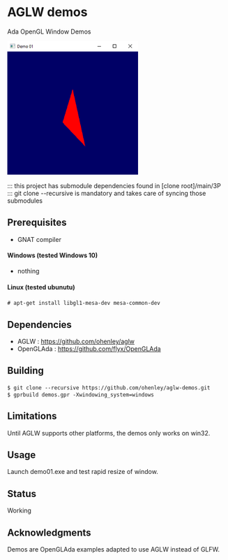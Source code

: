 # AGLW demos
Ada OpenGL Window Demos

![alt text](https://github.com/ohenley/aglw-demos/blob/master/demo01.png)

::: this project has submodule dependencies found in [clone root]/main/3P  
::: git clone --recursive is mandatory and takes care of syncing those submodules

## Prerequisites

- GNAT compiler

#### Windows (tested Windows 10)
- nothing

#### Linux (tested ubunutu)
```# apt-get install libgl1-mesa-dev mesa-common-dev```

## Dependencies

- AGLW : https://github.com/ohenley/aglw
- OpenGLAda : https://github.com/flyx/OpenGLAda

## Building

```
$ git clone --recursive https://github.com/ohenley/aglw-demos.git
$ gprbuild demos.gpr -Xwindowing_system=windows
```

## Limitations

Until AGLW supports other platforms, the demos only works on win32.

## Usage

Launch demo01.exe and test rapid resize of window.

## Status

Working

## Acknowledgments

Demos are OpenGLAda examples adapted to use AGLW instead of GLFW.
